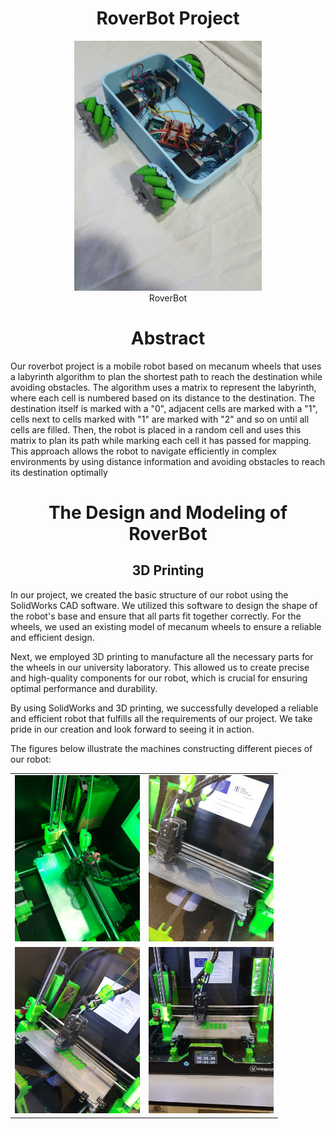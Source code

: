 <h1 align="center">RoverBot Project</h1>
<p align="center">
  <img src="rover.jpg" title="RoverBot"  height="400"><br>
  RoverBot
</p>


<h1 align="center">Abstract</h1>
Our roverbot project is a mobile robot based on mecanum wheels that uses a labyrinth
algorithm to plan the shortest path to reach the destination while avoiding obstacles. The algorithm
uses a matrix to represent the labyrinth, where each cell is numbered based on its distance to
the destination. The destination itself is marked with a "0", adjacent cells are marked with a "1",
cells next to cells marked with "1" are marked with "2" and so on until all cells are filled. Then,
the robot is placed in a random cell and uses this matrix to plan its path while marking each cell
it has passed for mapping. This approach allows the robot to navigate efficiently in complex
environments by using distance information and avoiding obstacles to reach its destination
optimally

<h1 align="center">The Design and Modeling of RoverBot</h1>

<h2 align="center">3D Printing</h2>
<p>
In our project, we created the basic structure of our robot using the SolidWorks CAD software. We utilized this software to design the shape of the robot's base and ensure that all parts fit together correctly. For the wheels, we used an existing model of mecanum wheels to ensure a reliable and efficient design.

Next, we employed 3D printing to manufacture all the necessary parts for the wheels in our university laboratory. This allowed us to create precise and high-quality components for our robot, which is crucial for ensuring optimal performance and durability.

By using SolidWorks and 3D printing, we successfully developed a reliable and efficient robot that fulfills all the requirements of our project. We take pride in our creation and look forward to seeing it in action.

The figures below illustrate the machines constructing different pieces of our robot:</p>
<table>
    <tr>
      <td><img src="photo1674556183 (1).jpeg" alt="Image 1" width="200"></td>
      <td><img src="photo1674556183 (2).jpeg" alt="Image 2" width="200"></td>
    </tr>
    <tr>
      <td><img src="photo1674556183 (3).jpeg" alt="Image 3" width="200"></td>
      <td><img src="photo1674556183 (4).jpeg" alt="Image 4" width="200"></td>
    </tr>
  </table>
